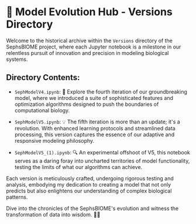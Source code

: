 # 🚀 Model Evolution Hub - Versions Directory

Welcome to the historical archive within the `Versions` directory of the SephsBIOME project, where each Jupyter notebook is a milestone in our relentless pursuit of innovation and precision in modeling biological systems.

## Directory Contents:

- `SephModelV4.ipynb`: 🌟 Explore the fourth iteration of our groundbreaking model, where we introduced a suite of sophisticated features and optimization algorithms designed to push the boundaries of computational biology.

- `SephModelV5.ipynb`: 💡 The fifth iteration is more than an update; it's a revolution. With enhanced learning protocols and streamlined data processing, this version captures the essence of our adaptive and responsive modeling philosophy.

- `SephModelV5_(1).ipynb`: 🔍 An experimental offshoot of V5, this notebook serves as a daring foray into uncharted territories of model functionality, testing the limits of what our algorithms can achieve.

Each version is meticulously crafted, undergoing rigorous testing and analysis, embodying my dedication to creating a model that not only predicts but also enlightens our understanding of complex biological patterns.

Dive into the chronicles of the SephsBIOME's evolution and witness the transformation of data into wisdom. 🧬✨
